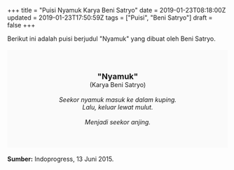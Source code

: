 +++
title = "Puisi Nyamuk Karya Beni Satryo"
date = 2019-01-23T08:18:00Z
updated = 2019-01-23T17:50:59Z
tags = ["Puisi", "Beni Satryo"]
draft = false
+++

<div dir="ltr" style="text-align: left;" trbidi="on"><div dir="ltr" style="text-align: left;" trbidi="on"><div dir="ltr" style="text-align: left;" trbidi="on"><div style="text-align: justify;">Berikut ini adalah puisi berjudul "Nyamuk" yang dibuat oleh Beni Satryo.</div><br /><div style="background: #FAFAFA; font-size: 14px; height: auto; margin: 0 auto; padding: 50px; text-align: center; width: auto;"><span style="font-size: 18px;"><b>"Nyamuk"</b></span><br />(Karya Beni Satryo)<br /><br /><i>Seekor nyamuk masuk ke dalam kuping.<br />Lalu, keluar lewat mulut.<br /><br />Menjadi seekor anjing.</i><b> </b></div></div></div><br /><div style="text-align: justify;"><b>Sumber:</b> Indoprogress, 13 Juni 2015.</div></div>

